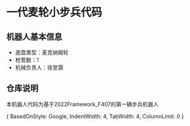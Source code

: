 # 一代麦轮小步兵代码

## 机器人基本信息
* 底盘类型：麦克纳姆轮
* 枪管数：1
* 机械负责人：徐至灏

## 仓库说明
本机器人代码为基于2022Framework_F407的第一辆步兵机器人


{ BasedOnStyle: Google, IndentWidth: 4, TabWidth: 4, ColumnLimit: 0 }